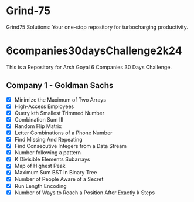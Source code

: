 # Grind-75
Grind75 Solutions: Your one-stop repository for turbocharging productivity.

# 6companies30daysChallenge2k24
This is a Repository for Arsh Goyal 6 Companies 30 Days Challenge.

## Company 1 - Goldman Sachs

- [x] Minimize the Maximum of Two Arrays
- [x] High-Access Employees
- [x] Query kth Smallest Trimmed Number
- [x] Combination Sum III
- [x] Random Flip Matrix
- [x] Letter Combinations of a Phone Number
- [x] Find Missing And Repeating
- [x] Find Consecutive Integers from a Data Stream
- [x] Number following a pattern
- [x] K Divisible Elements Subarrays
- [x] Map of Highest Peak
- [x] Maximum Sum BST in Binary Tree
- [x] Number of People Aware of a Secret
- [x] Run Length Encoding
- [x] Number of Ways to Reach a Position After Exactly k Steps
